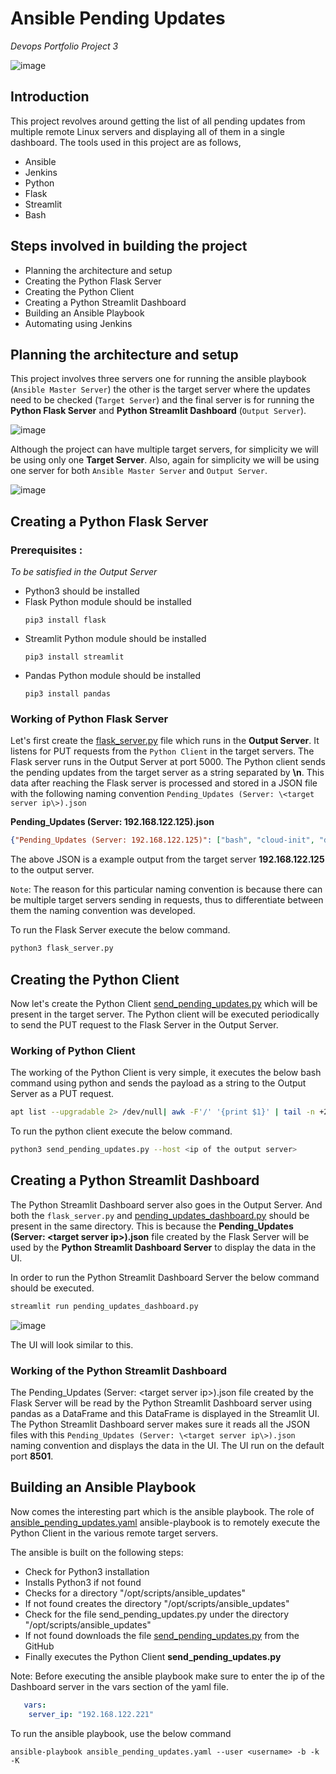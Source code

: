 # Ansible Pending Updates 
_Devops Portfolio Project 3_

![image](https://github.com/Suraj01Dev/Ansible-Pending-Updates/assets/120789150/366d3aac-4468-4fbc-99e0-8568424a2f32)

## Introduction
This project revolves around getting the list of all pending updates from multiple remote Linux servers and displaying all of them in a single dashboard. The tools used in this project are as follows,
- Ansible
- Jenkins
- Python
- Flask
- Streamlit
- Bash

## Steps involved in building the project 
- Planning the architecture and setup
- Creating the Python Flask Server
- Creating the Python Client 
- Creating a Python Streamlit Dashboard
- Building an Ansible Playbook
- Automating using Jenkins


## Planning the architecture and setup

This project involves three servers one for running the ansible playbook (`Ansible Master Server`) the other is the target server where the updates need to be checked (`Target Server`) and the final server is for running the
**Python Flask Server** and **Python Streamlit Dashboard** (`Output Server`). 

![image](https://github.com/Suraj01Dev/Ansible-Pending-Updates/assets/120789150/ed30af23-6626-4fe6-b992-0b0ba42bff5f)

Although the project can have multiple target servers, for simplicity we will be using only one **Target Server**. Also, again for simplicity we will be using one server for both `Ansible Master Server` and `Output Server`.

![image](https://github.com/Suraj01Dev/Ansible-Pending-Updates/assets/120789150/0a0438d8-125e-40e5-a29c-a8f8bb90cb57)

## Creating a Python Flask Server

### Prerequisites :
_To be satisfied in the Output Server_
- Python3 should be installed
- Flask Python module should be installed
  ```
  pip3 install flask
  ```
- Streamlit Python module should be installed
  ```
  pip3 install streamlit
  ```
- Pandas Python module should be installed
  ```
  pip3 install pandas
  ```
  

### Working of Python Flask Server

Let's first create the [flask_server.py](https://raw.githubusercontent.com/Suraj01Dev/Ansible-Pending-Updates/main/flask_server.py) file which runs in the **Output Server**. It listens for PUT requests from the `Python Client` in the target servers. The Flask server runs in the Output Server at port 5000. The Python client sends the pending updates from the target server as a string separated by **\n**. This data after reaching the Flask server is processed and stored in a JSON file with the following naming convention `Pending_Updates (Server: \<target server ip\>).json`


**Pending_Updates (Server: 192.168.122.125).json**
```json
{"Pending_Updates (Server: 192.168.122.125)": ["bash", "cloud-init", "dpkg", "libldap-2.5-0", "libldap-common", "linux-generic", "linux-headers-generic", "linux-image-generic", "linux-libc-dev", "python3-update-manager", "vim-common", "vim-runtime", "vim", "xxd"]}
```
The above JSON is a example output from the target server **192.168.122.125** to the output server.

`Note`: The reason for this particular naming convention is because there can be multiple target servers sending in requests, thus to differentiate between them the naming convention was developed.

To run the Flask Server execute the below command.
```bash
python3 flask_server.py
```

## Creating the Python Client 

Now let's create the Python Client [send_pending_updates.py](https://raw.githubusercontent.com/Suraj01Dev/Ansible-Pending-Updates/main/send_pending_updates.py) which will be present in the target server. The Python client will be executed periodically to send the PUT request to the Flask Server in the Output Server.

### Working of Python Client

The working of the Python Client is very simple, it executes the below bash command using python and sends the payload as a string to the Output Server as a PUT request.
```bash
apt list --upgradable 2> /dev/null| awk -F'/' '{print $1}' | tail -n +2
```

To run the python client execute the below command.
```bash
python3 send_pending_updates.py --host <ip of the output server>
```

## Creating a Python Streamlit Dashboard

The Python Streamlit Dashboard server also goes in the Output Server. And both the `flask_server.py` and [pending_updates_dashboard.py](https://raw.githubusercontent.com/Suraj01Dev/Ansible-Pending-Updates/main/pending_updates_dashboard.py) should be present in the same directory. This is because 
the **Pending_Updates (Server: \<target server ip\>).json** file created by the Flask Server will be used by the **Python Streamlit Dashboard Server** to display the data in the UI. 

In order to run the Python Streamlit Dashboard Server the below command should be executed.
```bash
streamlit run pending_updates_dashboard.py
```

![image](https://github.com/Suraj01Dev/Ansible-Pending-Updates/assets/120789150/cddfdd82-e43d-41ee-9005-a0e1dbc320a5)

The UI will look similar to this.


### Working of the Python Streamlit Dashboard

The Pending_Updates (Server: \<target server ip\>).json file created by the Flask Server will be read by the Python Streamlit Dashboard server using pandas as a DataFrame and this DataFrame is displayed in the Streamlit UI. The Python Streamlit Dashboard server makes sure it reads all the JSON files with this `Pending_Updates (Server: \<target server ip\>).json` naming convention and displays the data in the UI. The UI run on the default port **8501**.



## Building an Ansible Playbook

Now comes the interesting part which is the ansible playbook. The role of  [ansible_pending_updates.yaml](https://raw.githubusercontent.com/Suraj01Dev/Ansible-Pending-Updates/main/ansible_pending_updates.yaml) ansible-playbook is to remotely execute the Python Client in the various remote target servers.

The ansible is built on the following steps:
- Check for Python3 installation
- Installs Python3 if not found
- Checks for a directory "/opt/scripts/ansible_updates"
- If not found creates the directory "/opt/scripts/ansible_updates"
- Check for the file send_pending_updates.py under the directory "/opt/scripts/ansible_updates"
- If not found downloads the file [send_pending_updates.py](https://raw.githubusercontent.com/Suraj01Dev/Ansible-Pending-Updates/main/send_pending_updates.py) from the GitHub
- Finally executes the Python Client **send_pending_updates.py**

 Note: Before executing the ansible playbook make sure to enter the ip of the Dashboard server in the vars section of the yaml file.
```yaml
   vars:
    server_ip: "192.168.122.221" 
```

To run the ansible playbook, use the below command
```
ansible-playbook ansible_pending_updates.yaml --user <username> -b -k -K
```

